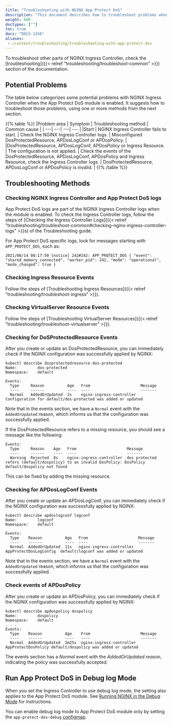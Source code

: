 ```yaml
---
title: "Troubleshooting with NGINX App Protect DoS"
description: "This document describes how to troubleshoot problems when using NGINX Ingress Controller and the App Protect DoS module."
weight: 600
doctypes: [""]
toc: true
docs: "DOCS-1456"
aliases:
 - /content/troubleshooting/troubleshooting-with-app-protect-dos
---
```


To troubleshoot other parts of NGINX Ingress Controller, check the [troubleshooting]({{< relref "troubleshooting/troubleshoot-common" >}}) section of the documentation.

## Potential Problems

The table below categorizes some potential problems with NGINX Ingress Controller when the App Protect DoS module is enabled. It suggests how to troubleshoot those problems, using one or more methods from the next section.

{{% table %}}
|Problem area | Symptom | Troubleshooting method | Common cause |
| ---| ---| ---| --- |
|Start | NGINX Ingress Controller fails to start. | Check the NGINX Ingress Controller logs. | Misconfigured DosProtectedResource, APDosLogConf or APDosPolicy. |
|DosProtectedResource, APDosLogConf, APDosPolicy or Ingress Resource. | The configuration is not applied. | Check the events of the DosProtectedResource, APDosLogConf, APDosPolicy and Ingress Resource, check the Ingress Controller logs. | DosProtectedResource, APDosLogConf or APDosPolicy is invalid. |
{{% /table %}}

## Troubleshooting Methods

### Checking NGINX Ingress Controller and App Protect DoS logs

App Protect DoS logs are part of the NGINX Ingress Controller logs when the module is enabled. To check the Ingress Controller logs, follow the steps of [Checking the Ingress Controller Logs]({{< relref "troubleshooting/troubleshoot-common#checking-nginx-ingress-controller-logs" >}}s) of the Troubleshooting guide.

For App Protect DoS specific logs, look for messages starting with `APP_PROTECT_DOS`, such as:

```shell
2021/06/14 08:17:50 [notice] 242#242: APP_PROTECT_DOS { "event": "shared_memory_connected", "worker_pid": 242, "mode": "operational", "mode_changed": true }
```

### Checking Ingress Resource Events

Follow the steps of [Troubleshooting Ingress Resources]({{< relref "troubleshooting/troubleshoot-ingress" >}}).

### Checking VirtualServer Resource Events

Follow the steps of [Troubleshooting VirtualServer Resources]({{< relref "troubleshooting/troubleshoot-virtualserver" >}}).

### Checking for DoSProtectedResource Events

After you create or update an DosProtectedResource, you can immediately check if the NGINX configuration was successfully applied by NGINX:

```shell
kubectl describe dosprotectedresource dos-protected
Name:         dos-protected
Namespace:    default

Events:
  Type     Reason          Age   From                      Message
  ----     ------          ----  ----                      -------
  Normal   AddedOrUpdated  2s    nginx-ingress-controller  Configuration for default/dos-protected was added or updated
```

Note that in the events section, we have a `Normal` event with the `AddedOrUpdated` reason, which informs us that the configuration was successfully applied.

If the DosProtectedResource refers to a missing resource, you should see a message like the following:

```shell
Events:
  Type     Reason    Age   From                      Message
  ----     ------    ----  ----                      -------
  Warning  Rejected  8s    nginx-ingress-controller  dos protected refers (default/dospolicy) to an invalid DosPolicy: DosPolicy default/dospolicy not found
```

This can be fixed by adding the missing resource.

### Checking for APDosLogConf Events

After you create or update an APDosLogConf, you can immediately check if the NGINX configuration was successfully applied by NGINX:

```shell
kubectl describe apdoslogconf logconf
Name:         logconf
Namespace:    default

Events:
  Type    Reason          Age   From                      Message
  ----    ------          ----  ----                      -------
  Normal  AddedOrUpdated  11s   nginx-ingress-controller  AppProtectDosLogConfig  default/logconf was added or updated
```

Note that in the events section, we have a `Normal` event with the `AddedOrUpdated` reason, which informs us that the configuration was successfully applied.

### Check events of APDosPolicy

After you create or update an APDosPolicy, you can immediately check if the NGINX configuration was successfully applied by NGINX:

```shell
kubectl describe apdospolicy dospolicy
Name:         dospolicy
Namespace:    default
. . .
Events:
  Type    Reason          Age    From                      Message
  ----    ------          ----   ----                      -------
  Normal  AddedOrUpdated  2m25s  nginx-ingress-controller  AppProtectDosPolicy default/dospolicy was added or updated
```

The events section has a *Normal* event with the *AddedOrUpdated reason*, indicating the policy was successfully accepted.

## Run App Protect DoS in Debug log Mode

When you set the Ingress Controller to use debug log mode, the setting also applies to the App Protect DoS module.  See  [Running NGINX in the Debug Mode](/nginx-ingress-controller/troubleshooting/#running-nginx-in-the-debug-mode) for instructions.

You can enable debug log mode to App Protect DoS module only by setting the `app-protect-dos-debug` [configmap](/nginx-ingress-controller/configuration/global-configuration/configmap-resource#modules).
